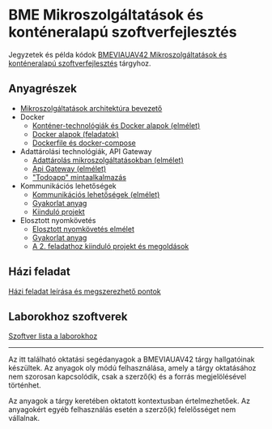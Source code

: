 # BME Mikroszolgáltatások és konténeralapú szoftverfejlesztés

Jegyzetek és példa kódok [BMEVIAUAV42 Mikroszolgáltatások és konténeralapú szoftverfejlesztés](https://www.aut.bme.hu/Course/VIAUAV42/) tárgyhoz.

## Anyagrészek

- [Mikroszolgáltatások architektúra bevezető](https://www.aut.bme.hu/Upload/Course/VIAUAV42/hallgatoi_jegyzetek/01-Mikroszolg%c3%a1ltat%c3%a1sok%20architekt%c3%bara%20bevezet%c5%91.pdf)
- Docker
  - [Konténer-technológiák és Docker alapok (elmélet)](https://www.aut.bme.hu/Upload/Course/VIAUAV42/hallgatoi_jegyzetek/02-Kontenerek%20Docker.pdf)
  - [Docker alapok (feladatok)](Docker/Docker-alapok.md)
  - [Dockerfile és docker-compose](Docker/Dockerfile-compose.md)
- Adattárolási technológiák, API Gateway
  - [Adattárolás mikroszolgáltatásokban (elmélet)](https://www.aut.bme.hu/Upload/Course/VIAUAV42/hallgatoi_jegyzetek/04-Adatbazisok.pdf)
  - [Api Gateway (elmélet)](https://www.aut.bme.hu/Upload/Course/VIAUAV42/hallgatoi_jegyzetek/05-API%20Gateway.pdf)
  - ["Todoapp" mintaalkalmazás](https://github.com/bmeviauav42/todoapp)
- Kommunikációs lehetőségek
  - [Kommunikációs lehetőségek (elmélet)](https://www.aut.bme.hu/Upload/Course/VIAUAV42/hallgatoi_jegyzetek/Kommunik%c3%a1ci%c3%b3s%20lehet%c5%91s%c3%a9gek.pdf)
  - [Gyakorlat anyag](https://github.com/bmeviauav42/jegyzetek/blob/master/Kommunik%C3%A1ci%C3%B3/kommunik%C3%A1ci%C3%B3s%20lehet%C5%91s%C3%A9gek.md)
  - [Kiinduló projekt](https://github.com/bmeviauav42/komm-kiindulo)
- Elosztott nyomkövetés
  - [Elosztott nyomkövetés elmélet](https://www.aut.bme.hu/Upload/Course/VIAUAV42/hallgatoi_jegyzetek/07-Nyomk%c3%b6vet%c3%a9s%20-%20clean.pdf)
  - [Gyakorlat anyag](Nyomkövetés/Nyomkövetés.md)
  - [A 2. feladathoz kiinduló projekt és megoldások](https://github.com/bmeviauav42/nyomkovetes)

## Házi feladat

[Házi feladat leírása és megszerezhető pontok](Hazi-feladat/README.md)

## Laborokhoz szoftverek

[Szoftver lista a laborokhoz](szoftver-lista.md)

---

Az itt található oktatási segédanyagok a BMEVIAUAV42 tárgy hallgatóinak készültek. Az anyagok oly módú felhasználása, amely a tárgy oktatásához nem szorosan kapcsolódik, csak a szerző(k) és a forrás megjelölésével történhet.

Az anyagok a tárgy keretében oktatott kontextusban értelmezhetőek. Az anyagokért egyéb felhasználás esetén a szerző(k) felelősséget nem vállalnak.
